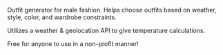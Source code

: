 Outfit generator for male fashion. Helps choose outfits based on weather, style, color, and wardrobe constraints.

Utilizes a weather & geolocation API to give temperature calculations.

Free for anyone to use in a non-profit manner!
